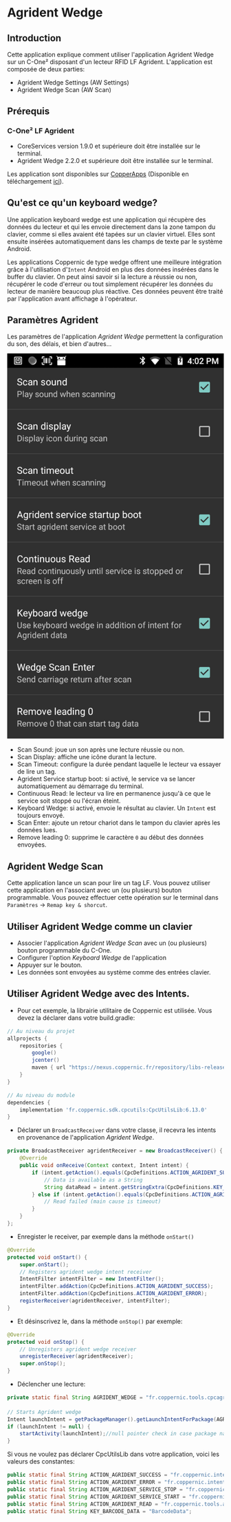 Agrident Wedge
=====


Introduction
------------
Cette application explique comment utiliser l'application Agrident Wedge sur un C-One² disposant d'un lecteur RFID LF Agrident.
L'application est composée de deux parties:

 - Agrident Wedge Settings (AW Settings)
 - Agrident Wedge Scan (AW Scan)


Prérequis
---------

### C-One² LF Agrident

 - CoreServices version 1.9.0 et supérieure doit être installée sur le terminal.
 - Agrident Wedge 2.2.0 et supérieure doit être installée sur le terminal.

 Les application sont disponibles sur [CopperApps](copperapps.md) (Disponible en téléchargement [ici](https://coppernic.fr/copperapps.apk)).

Qu'est ce qu'un keyboard wedge?
-------------------------------

Une application keyboard wedge est une application qui récupère des données du lecteur et qui les envoie directement dans la zone tampon du clavier, comme si elles avaient été tapées sur un clavier virtuel. Elles sont ensuite insérées automatiquement dans les champs de texte par le système Android.

Les applications Coppernic de type wedge offrent une meilleure intégration grâce à l'utilisation d'`Intent` Android en plus des données insérées dans le buffer du clavier. On peut ainsi savoir si la lecture a réussie ou non, récupérer le code d'erreur ou tout simplement récupérer les données du lecteur de manière beaucoup plus réactive. Ces données peuvent être traité par l'application avant affichage à l'opérateur.


Paramètres Agrident
-------------------

Les paramètres de l'application *Agrident Wedge* permettent la configuration du son, des délais, et bien d'autres...


![](_images/agrident_settings.png)

 - Scan Sound: joue un son après une lecture réussie ou non.
 - Scan Display: affiche une icône durant la lecture.
 - Scan Timeout: configure la durée pendant laquelle le lecteur va essayer de lire un tag.
 - Agrident Service startup boot: si activé, le service va se lancer automatiquement au démarrage du terminal.
 - Continuous Read: le lecteur va lire en permanence jusqu'à ce que le service soit stoppé ou l'écran éteint.
 - Keyboard Wedge: si activé, envoie le résultat au clavier. Un `Intent` est toujours envoyé.
 - Scan Enter: ajoute un retour chariot dans le tampon du clavier après les données lues.
 - Remove leading 0: supprime le caractère `0` au début des données envoyées.

 Agrident Wedge Scan
 ---------------------

 Cette application lance un scan pour lire un tag LF.
 Vous pouvez utiliser cette application en l'associant avec un (ou plusieurs) bouton programmable. Vous pouvez effectuer cette opération sur le terminal dans `Paramètres` -> `Remap key & shorcut`.


 Utiliser Agrident Wedge comme un clavier
 ----------------------------------------

 - Associer l'application *Agrident Wedge Scan* avec un (ou plusieurs) bouton programmable du C-One.
 - Configurer l'option *Keyboard Wedge* de l'application
 - Appuyer sur le bouton.
 - Les données sont envoyées au système comme des entrées clavier.


 Utiliser Agrident Wedge avec des Intents.
 -----------------------------------------

 - Pour cet exemple, la librairie utilitaire de Coppernic est utilisée. Vous devez la déclarer dans votre build.gradle:

 ``` groovy
 // Au niveau du projet
 allprojects {
     repositories {
         google()
         jcenter()
         maven { url "https://nexus.coppernic.fr/repository/libs-release" }
     }
 }
 ```

 ``` groovy
 // Au niveau du module
 dependencies {
     implementation 'fr.coppernic.sdk.cpcutils:CpcUtilsLib:6.13.0'
}
 ```


 - Déclarer un `BroadcastReceiver` dans votre classe, il recevra les intents en provenance de l'application *Agrident Wedge*.

 ``` java
 private BroadcastReceiver agridentReceiver = new BroadcastReceiver() {
     @Override
     public void onReceive(Context context, Intent intent) {        
         if (intent.getAction().equals(CpcDefinitions.ACTION_AGRIDENT_SUCCESS)) {
             // Data is available as a String
             String dataRead = intent.getStringExtra(CpcDefinitions.KEY_BARCODE_DATA);           
         } else if (intent.getAction().equals(CpcDefinitions.ACTION_AGRIDENT_ERROR)) {
             // Read failed (main cause is timeout)
         }
     }
 };
 ```

 - Enregister le receiver, par exemple dans la méthode `onStart()`

 ``` java
 @Override
 protected void onStart() {
     super.onStart();
     // Registers agrident wedge intent receiver
     IntentFilter intentFilter = new IntentFilter();
     intentFilter.addAction(CpcDefinitions.ACTION_AGRIDENT_SUCCESS);
     intentFilter.addAction(CpcDefinitions.ACTION_AGRIDENT_ERROR);
     registerReceiver(agridentReceiver, intentFilter);
 }
 ```

 - Et désinscrivez le, dans la méthode `onStop()` par exemple:

 ``` java
 @Override
 protected void onStop() {
     // Unregisters agrident wedge receiver
     unregisterReceiver(agridentReceiver);
     super.onStop();
 }
 ```

 - Déclencher une lecture:

 ```java
 private static final String AGRIDENT_WEDGE = "fr.coppernic.tools.cpcagridentwedge";

 // Starts Agrident wedge
 Intent launchIntent = getPackageManager().getLaunchIntentForPackage(AGRIDENT_WEDGE);
 if (launchIntent != null) {
     startActivity(launchIntent);//null pointer check in case package name was not found
 }
 ```

 Si vous ne voulez pas déclarer CpcUtilsLib dans votre application, voici les valeurs des constantes:

 ```java
 public static final String ACTION_AGRIDENT_SUCCESS = "fr.coppernic.intent.agridentsuccess";
 public static final String ACTION_AGRIDENT_ERROR = "fr.coppernic.intent.agridentfailed";
 public static final String ACTION_AGRIDENT_SERVICE_STOP = "fr.coppernic.intent.action.stop.agrident.service";
 public static final String ACTION_AGRIDENT_SERVICE_START = "fr.coppernic.intent.action.start.agrident.service";
 public static final String ACTION_AGRIDENT_READ = "fr.coppernic.tools.agrident.wedge.READ";
 public static final String KEY_BARCODE_DATA = "BarcodeData";
 ```

